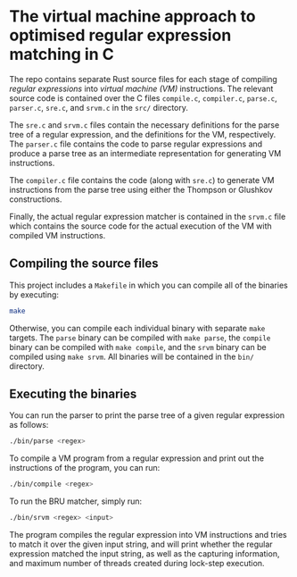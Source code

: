 # The virtual machine approach to optimised regular expression matching in C

The repo contains separate Rust source files for each stage of compiling
_regular expressions_ into _virtual machine (VM)_ instructions. The relevant
source code is contained over the C files `compile.c`, `compiler.c`, `parse.c`,
`parser.c`, `sre.c`, and `srvm.c` in the `src/` directory.

The `sre.c` and `srvm.c` files contain the necessary definitions for the parse
tree of a regular expression, and the definitions for the VM, respectively. The
`parser.c` file contains the code to parse regular expressions and produce a
parse tree as an intermediate representation for generating VM instructions.

The `compiler.c` file contains the code (along with `sre.c`) to generate VM
instructions from the parse tree using either the Thompson or Glushkov
constructions.

Finally, the actual regular expression matcher is contained in the `srvm.c` file
which contains the source code for the actual execution of the VM with compiled
VM instructions.

## Compiling the source files

This project includes a `Makefile` in which you can compile all of the binaries
by executing:

```bash
make
```

Otherwise, you can compile each individual binary with separate `make` targets.
The `parse` binary can be compiled with `make parse`, the `compile` binary can
be compiled with `make compile`, and the `srvm` binary can be compiled using
`make srvm`. All binaries will be contained in the `bin/` directory.

## Executing the binaries

You can run the parser to print the parse tree of a given regular expression as
follows:

```bash
./bin/parse <regex>
```

To compile a VM program from a regular expression and print out the instructions
of the program, you can run:

```bash
./bin/compile <regex>
```

To run the BRU matcher, simply run:

```bash
./bin/srvm <regex> <input>
```

The program compiles the regular expression into VM instructions and tries to
match it over the given input string, and will print whether the regular
expression matched the input string, as well as the capturing information, and
maximum number of threads created during lock-step execution.
